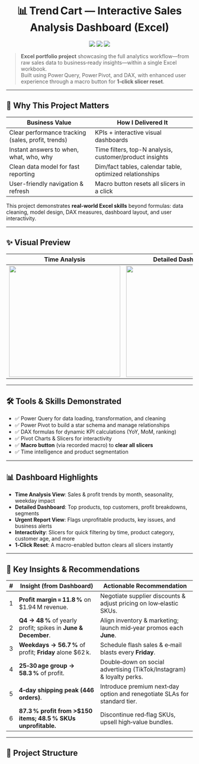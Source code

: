 <!-- ----------------------------------------------
 README | Trend Cart — Sales Analysis in Excel
 Author: ELSAHM 32 • Updated: 2025‑06‑18
------------------------------------------------ -->

<h1 align="center">📊 Trend Cart — Interactive Sales Analysis Dashboard (Excel)</h1>

<p align="center">
  <img src="https://img.shields.io/badge/Built with-Excel,%20Power Query,%20Power Pivot,%20DAX-00aaff?style=flat-square"/>
  <img src="https://img.shields.io/badge/Refresh‑time-<3s-brightgreen?style=flat-square"/>
  <img src="https://img.shields.io/badge/Macro-Slicer%20Reset-orange?style=flat-square"/>
</p>

> **Excel portfolio project** showcasing the full analytics workflow—from raw sales data to business‑ready insights—within a single Excel workbook.  
> Built using Power Query, Power Pivot, and DAX, with enhanced user experience through a macro button for **1‑click slicer reset**.

---

## 🚀 Why This Project Matters
| Business Value                          | How I Delivered It                            |
|----------------------------------------|-----------------------------------------------|
| Clear performance tracking (sales, profit, trends) | KPIs + interactive visual dashboards |
| Instant answers to when, what, who, why | Time filters, top-N analysis, customer/product insights |
| Clean data model for fast reporting     | Dim/fact tables, calendar table, optimized relationships |
| User-friendly navigation & refresh      | Macro button resets all slicers in a click |

This project demonstrates **real‑world Excel skills** beyond formulas: data cleaning, model design, DAX measures, dashboard layout, and user interactivity.

---

## ✨ Visual Preview

| Time Analysis | Detailed Dashboard | Urgent Report |
|---------------|-------------------|---------------|
| <img src="assets/time‑analysis.png" width="300"/> | <img src="assets/detailed‑dashboard.png" width="300"/> | <img src="assets/urgent‑report.png" width="300"/> |

---

## 🛠️ Tools & Skills Demonstrated

- ✅ Power Query for data loading, transformation, and cleaning  
- ✅ Power Pivot to build a star schema and manage relationships  
- ✅ DAX formulas for dynamic KPI calculations (YoY, MoM, ranking)  
- ✅ Pivot Charts & Slicers for interactivity  
- ✅ **Macro button** (via recorded macro) to **clear all slicers**  
- ✅ Time intelligence and product segmentation

---

## 📊 Dashboard Highlights

- **Time Analysis View**: Sales & profit trends by month, seasonality, weekday impact  
- **Detailed Dashboard**: Top products, top customers, profit breakdowns, segments  
- **Urgent Report View**: Flags unprofitable products, key issues, and business alerts  
- **Interactivity**: Slicers for quick filtering by time, product category, customer age, and more  
- **1‑Click Reset**: A macro-enabled button clears all slicers instantly  

---

## 📌 Key Insights & Recommendations

| # | Insight (from Dashboard) | Actionable Recommendation |
|---|--------------------------|---------------------------|
| 1 | **Profit margin = 11.8 %** on \$1.94 M revenue. | Negotiate supplier discounts & adjust pricing on low‑elastic SKUs. |
| 2 | **Q4 → 48 %** of yearly profit; spikes in **June & December**. | Align inventory & marketing; launch mid‑year promos each **June**. |
| 3 | **Weekdays → 56.7 %** of profit; **Friday** alone \$62 k. | Schedule flash sales & e‑mail blasts every **Friday**. |
| 4 | **25‑30 age group → 58.3 %** of profit. | Double‑down on social advertising (TikTok/Instagram) & loyalty perks. |
| 5 | **4‑day shipping peak (446 orders)**. | Introduce premium next‑day option and renegotiate SLAs for standard tier. |
| 6 | **87.3 % profit from >\$150 items; 48.5 % SKUs unprofitable.** | Discontinue red‑flag SKUs, upsell high‑value bundles. |
---

## 📂 Project Structure
